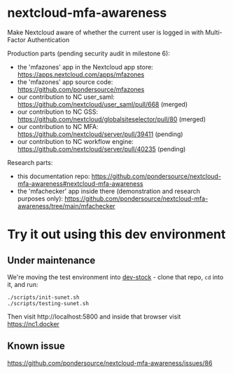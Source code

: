 # nextcloud-mfa-awareness
Make Nextcloud aware of whether the current user is logged in with Multi-Factor Authentication

Production parts (pending security audit in milestone 6):
* the 'mfazones' app in the Nextcloud app store: https://apps.nextcloud.com/apps/mfazones
* the 'mfazones' app source code: https://github.com/pondersource/mfazones
* our contribution to NC user_saml: https://github.com/nextcloud/user_saml/pull/668 (merged)
* our contribution to NC GSS: https://github.com/nextcloud/globalsiteselector/pull/80 (merged)
* our contribution to NC MFA: https://github.com/nextcloud/server/pull/39411 (pending)
* our contribution to NC workflow engine: https://github.com/nextcloud/server/pull/40235 (pending)

Research parts:
* this documentation repo: https://github.com/pondersource/nextcloud-mfa-awareness#nextcloud-mfa-awareness
* the 'mfachecker' app inside there (demonstration and research purposes only): https://github.com/pondersource/nextcloud-mfa-awareness/tree/main/mfachecker


# Try it out using this dev environment
## Under maintenance

We're moving the test environment into [dev-stock](https://github.com/pondersource/dev-stock) - clone that repo, `cd` into it, and run:
```
./scripts/init-sunet.sh
./scripts/testing-sunet.sh
```

Then visit http://localhost:5800 and inside that browser visit https://nc1.docker

## Known issue
https://github.com/pondersource/nextcloud-mfa-awareness/issues/86